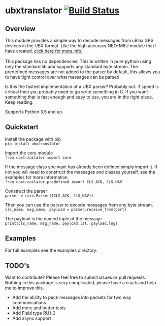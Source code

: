 # ubxtranslator [![Build Status](https://travis-ci.org/dalymople/ubxtranslator.svg?branch=master)](https://travis-ci.org/dalymople/ubxtranslator)

## Overview
This module provides a simple way to decode messages from uBlox GPS devices in the UBX format. 
Like the high accuracy NEO-M8U module that I have created, 
<a href="https://www.tindie.com/products/dalymople/gps-dead-reckoning-board-neo-m8u-gnss">click here for more info.</a><br>
<br>
This package has no dependencies! This is written in pure python using only the standard lib and supports any
standard byte stream. The predefined messages are not added to the parser by default, this allows
you to have tight control over what messages can be parsed.

Is this the fastest implementation of a UBX parser? Probably not. If speed is critical then you 
probably need to go write something in C. If you want something that is fast enough
and easy to use, you are in the right place. Keep reading.

Supports Python 3.5 and up.


## Quickstart

Install the package with pip<br>
`pip install ubxtranslator`

Import the core module<br>
`from ubxtranslator import core`

If the message class you want has already been defined simply import it. 
If not you will need to construct the messages and classes yourself, see the examples for more information.<br>
`from ubxtranslator.predefined import CLS_ACK, CLS_NAV`

Construct the parser<br>
`parser = core.Parser([CLS_ACK, CLS_NAV])`

Then you can use the parser to decode messages from any byte stream.<br>
`cls_name, msg_name, payload = parser.receive_from(port)`

The payload is the named tuple of the message<br>
`print(cls_name, msg_name, payload.lat, payload.lng)`

## Examples
For full examples see the examples directory. 

## TODO's
Want to contribute? Please feel free to submit issues or pull requests. 
Nothing in this package is very complicated, please have a crack and help me to improve this.

- Add the ability to pack messages into packets for two way communications
- Add more and better tests
- Add Field type RU1_3
- Add async support
